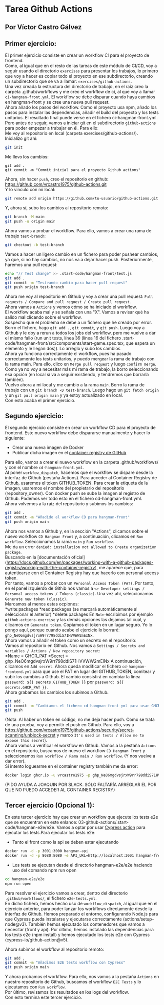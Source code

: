 # **Tarea Github Actions**
## Por Víctor Castro Gálvez

## Primer ejercicio:  
El primer ejercicio consiste en crear un workflow CI para el proyecto de frontend.  
Como, al igual que en el resto de las tareas de este módulo de CI/CD, voy a seguir usando el directorio `exercises` para presentar los trabajos, lo primero que voy a hacer es copiar todo el proyecto en ese subdirectorio, creando un subdirectorio que se va a llamar: `exercises/github-actions`.  
Una vez creada la estructura del directorio de trabajo, en el raíz creo la carpeta .github/workflows y me creo el workflow de ci, al que voy a llamar `ci-hangman-front.yml`. El workflow se debe disparar cuando haya cambios en hangman-front y se cree una nueva pull request.  
Ahora añado los pasos del workflow. Como el proyecto usa npm, añado los pasos para instalar las dependencias, añadir el build del proyecto y los tests unitarios. El resultado final puede verse en el fichero ci-hangman-front.yml.  
Pero antes de seguir, vamos a iniciar git en el subdirectorio `github-actions` para poder empezar a trabajar en él. Para ello:  
Me voy al repositorio en local (carpeta exercises/github-actions/).  
Inicializo git ahí:  
```bash
git init
```
Me llevo los cambios:  
```
git add .
git commit -m "Commit inicial para el proyecto Github actions"
```
Ahora, sin hacer `push`, creo el repositorio en github:  
https://github.com/vrcastro1975/github-actions.git  
Y lo vinculo con mi local:  
```bash
git remote add origin https://github.com/tu-usuario/github-actions.git
```
Y, ahora sí, subo los cambios al repositorio remoto:  
```bash
git branch -M main
git push -u origin main
```
Ahora vamos a probar el workflow. Para ello, vamos a crear una rama de trabajo `test-branch`:  
```bash
git checkout -b test-branch
```
Vamos a hacer un ligero cambio en un fichero para poder pushear cambios, ya que, si no hay cambios, no nos va a dejar hacer push. Posteriormente, haremos una pull request:  
```bash
echo "// Test change" >> .start-code/hangman-front/test.js
git add .
git commit -m "Testeando cambio para hacer pull request"
git push origin test-branch
```
Ahora me voy al repositorio en Github y voy a crear una pull request: `Pull requests / Compare and pull request / Create pull request`.  
Ahora vamos a `Actions` y vemos cómo se ha iniciado el workflow.  
El workflow acaba mal y se señala con una "X". Vamos a revisar qué ha salido mal clicando sobre el workflow.  
Sospecho que el problema se debe a un fichero que he creado por error. Borro el fichero, hago `git add .`, `git commit`, y `git push`. Luego voy a Github y le doy a rerun a todos los jobs del workflow, pero me vuelve a dar el mismo fallo (run unit tests, línea 39 (línea 16 del fichero .start-code/hangman-front/src/components/start-game.spec.tsx, que espera un elemento y le llegan dos)). Lo arreglo y subo los cambios.  
Ahora ya funciona correctamente el workflow, pues ha pasado correctamente los tests unitarios, y puedo mergear la rama de trabajo con la rama main. Para ello, clico en `Merge pull request` y luego `Confirm merge`. Como ya no voy a necesitar más mi rama de trabajo, la borro seleccionando esa opción (en local sí va a seguir existiendo, y tendremos que borrarla también).  
Vuelvo ahora a mi local y me cambio a la rama `main`. Borro la rama de trabajo con un `git branch -D test-branch`. Luego hago un `git fetch origin` y un `git pull origin main` y ya estoy actualizado en local.  
Con esto acaba el primer ejercicio.  
  

## Segundo ejercicio:  
El segundo ejercicio consiste en crear un workflow CD para el proyecto de frontend. Este nuevo workflow debe dispararse manualmente y hacer lo siguiente:  
* Crear una nueva imagen de Docker
* Publicar dicha imagen en el [container registry de GitHub](https://docs.github.com/en/packages/working-with-a-github-packages-registry/working-with-the-container-registry)  
  
Para ello, vamos a crear el nuevo workflow en la carpeta .github/workflows/ y con el nombre `cd-hangman-front.yml`.  
Al poner `workfow_dispatch`, hacemos que el workflow se dispare desde la interfaz de Github (pestaña Actions). Para acceder al Container Registry de Github, usaremos el token GITHUB_TOKEN. Para crear la etiqueta de la imagen, usaremos el nombre del propietario del repositorio (repository_owner). Con docker push se sube la imagen al registro de Github. Podemos ver todo esto en el fichero cd-hangman-front.yml.  
Ahora volvemos a la raíz del repositorio y subimos los cambios:  
```bash
git add .
git commit -m "Añadido el workflow CD para hangman-front"
git push origin main
```
Ahora nos vamos a Github y, en la sección "Actions", clicamos sobre el nuevo workflow `CD Hangman Front` y, a continuación, clicamos en `Run workflow`. Seleccionamos la rama `main` y `Run workflow`.  
Me da un error `denied: installation not allowed to Create organization package`.  
Buscando en la [documentación oficial] (https://docs.github.com/en/packages/working-with-a-github-packages-registry/working-with-the-container-registry), me aparece que, para autenticarse con el Container Registry hay que hacerlo con personal access token.  
Por tanto, vamos a probar con un `Personal Access Token (PAT)`. Por tanto, en el panel izquierdo de Githib nos vamos a `<> Developer settings / Personal access tokens / Tokens (classic)`. Una vez ahí, seleccionamos `Generate new token (classic)`.  
Marcamos al menos estas ocpiones:  
*write:packages
*read:packages (se marcará automáticamente al seleccionar el anterior)
*delete:packages
En `Note` escribimos por ejemplo `github-actions-exercise` y las demás opciones las dejamos tal cual, y clicamos en `Generate token`. Copiamos el token en un lugar seguro. Yo lo pongo aquí, porque cuando acabe el ejercicio lo borraré: `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`.  
Ahora vamos a añadir el token como un secreto en el repositorio:  
Vamos al repositorio en Github. Nos vamos a `Settings / Secrets and variables / Actions / New repository secret`:  
*Name = GHCR_PAT
*Secret = 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
A continuación, clicamos en `Add secret`.
Ahora queda modificar el fichero `cd-hangman-frontend.yml` para que use el PAT en lugar del GITHUB_TOKEN, comitear y subir los cambios a Github. El cambio consistirá en cambiar la línea `password: ${{ secrets.GITHUB_TOKEN }}` por `password: ${{ secrets.GHCR_PAT }}`.  
Ahora grabamos los cambios los subimos a Github.  
```bash
git add .
git commit -m "Cambiamos el fichero cd-hangman-front-yml para usar GHCR_PAT en lugar de GITHUB_TOKEN"
git push
```
(Nota: Al haber un token en código, no me deja hacer push. Como se trata de una prueba, voy a permitir el push en Github. Para ello, voy a https://github.com/vrcastro1975/github-actions/security/secret-scanning/unblock-secret y marco `It's used in tests / Allow me to expose this secret`).  
Ahora vamos a verificar el workflow en Github. Vamos a la pestaña `Actions` en el repositorio, buscamos de nuevo el workflow `CD Hangman Front` y seleccionamos `Run workflow / Rama main / Run workflow`. (Y nos vuelve a dar error).  
Si intento loguearme en el container registry también me da error:  
```bash
docker login ghcr.io -u vrcastro1975 -p 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
```
(PIDO AYUDA A JOAQUIN POR SLACK. SÓLO FALTARÍA ARREGLAR EL POR QUÉ NO PUEDO ACCEDER AL CONTAINER REGISTRY)
  

## Tercer ejercicio (Opcional 1):
En este tercer ejercicio hay que crear un workflow que ejecute los tests e2e que se encuentran en este enlance: 03-github-actions/.start-code/hangman-e2e/e2e. Vamos a optar por usar [Cypress action](https://github.com/cypress-io/github-action) para ejecutar los tests.Para ejecutar los tests e2e:
* Tanto el front como la api se deben estar ejecutando
```bash
docker run -d -p 3001:3000 hangman-api
docker run -d -p 8080:8080 -e API_URL=http://localhost:3001 hangman-front
```
* Los tests se ejecutan desde el directorio hangman-e2e/e2e haciendo uso del comando npm run open
```bash
cd hangman-e2e/e2e
npm run open
```

Para resolver el ejercicio vamos a crear, dentro del directorio `.github/workflows/`, el fichero `e2e-tests.yml`.  
En dicho fichero, hemos hecho uso de `workflow_dispatch`, al igual que en el ejercicio anterior, para poder lanzar los workflows directamente desde la interfaz de Github. Hemos preparado el entorno, configurando Node.js para que Cypress pueda instalarse y ejecutarse correctamente (actions/setup-node@v3). También hemos ejecutado los contenedores que vamos a necesitar (front y api). Por último, hemos instalado las dependencias para los tests e2e (npm install) y hemos ejecutado los tests e2e con Cypress (cypress-io/github-action@v5).  
  
Ahora subimos el workflow al repositorio remoto:  
```bash
git add .
git commit -m "Añadimos E2E tests workflow con Cypress"
git push origin main
```
Y ahora probamos el workflow. Para ello, nos vamos a la pestaña `Actions` en nuestro repositorio de Github, buscamos el workflow `E2E Tests` y lo ejecutamos con `Run workflow`.  
Por último, revisamos los resultados en los logs del workflow.  
Con esto termina este tercer ejercicio.